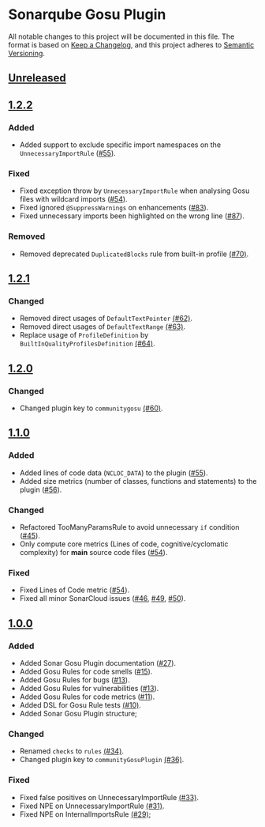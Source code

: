 # Sonarqube Gosu Plugin
All notable changes to this project will be documented in this file.
The format is based on [Keep a Changelog](https://keepachangelog.com/en/1.0.0/),
and this project adheres to [Semantic Versioning](https://semver.org/spec/v2.0.0.html).

## [Unreleased]

## [1.2.2]

### Added
- Added support to exclude specific import namespaces on the `UnnecessaryImportRule` ([#55](https://github.com/FRI-DAY/sonar-gosu-plugin/pull/88)).

### Fixed
- Fixed exception throw by `UnnecessaryImportRule` when analysing Gosu files with wildcard imports ([#54](https://github.com/FRI-DAY/sonar-gosu-plugin/pull/97)).
- Fixed ignored `@SuppressWarnings` on enhancements ([#83](https://github.com/FRI-DAY/sonar-gosu-plugin/pull/83)).
- Fixed unnecessary imports been highlighted on the wrong line ([#87](https://github.com/FRI-DAY/sonar-gosu-plugin/pull/87)).

### Removed
- Removed deprecated `DuplicatedBlocks` rule from built-in profile [(#70)](https://github.com/FRI-DAY/sonar-gosu-plugin/pull/70).

## [1.2.1]

### Changed
- Removed direct usages of `DefaultTextPointer` [(#62)](https://github.com/FRI-DAY/sonar-gosu-plugin/pull/62).
- Removed direct usages of `DefaultTextRange` [(#63)](https://github.com/FRI-DAY/sonar-gosu-plugin/pull/63).
- Replace usage of `ProfileDefinition` by `BuiltInQualityProfilesDefinition` [(#64)](https://github.com/FRI-DAY/sonar-gosu-plugin/pull/64).

## [1.2.0]

### Changed
- Changed plugin key to `communitygosu` [(#60)](https://github.com/FRI-DAY/sonar-gosu-plugin/pull/60).

## [1.1.0]

### Added
- Added lines of code data (`NCLOC_DATA`) to the plugin ([#55](https://github.com/FRI-DAY/sonar-gosu-plugin/pull/55)).
- Added size metrics (number of classes, functions and statements) to the plugin ([#56](https://github.com/FRI-DAY/sonar-gosu-plugin/pull/56)).

### Changed
- Refactored TooManyParamsRule to avoid unnecessary `if` condition ([#45](https://github.com/FRI-DAY/sonar-gosu-plugin/pull/45)).
- Only compute core metrics (Lines of code, cognitive/cyclomatic complexity) for **main** source code files ([#54](https://github.com/FRI-DAY/sonar-gosu-plugin/pull/54)).

### Fixed
- Fixed Lines of Code metric ([#54](https://github.com/FRI-DAY/sonar-gosu-plugin/pull/54)).
- Fixed all minor SonarCloud issues ([#46](https://github.com/FRI-DAY/sonar-gosu-plugin/pull/46), [#49](https://github.com/FRI-DAY/sonar-gosu-plugin/pull/49), [#50](https://github.com/FRI-DAY/sonar-gosu-plugin/pull/50)).

## [1.0.0]

### Added
- Added Sonar Gosu Plugin documentation ([#27](https://github.com/FRI-DAY/sonar-gosu-plugin/pull/27)).
- Added Gosu Rules for code smells ([#15](https://github.com/FRI-DAY/sonar-gosu-plugin/pull/15)).
- Added Gosu Rules for bugs ([#13](https://github.com/FRI-DAY/sonar-gosu-plugin/pull/13)).
- Added Gosu Rules for vulnerabilities ([#13](https://github.com/FRI-DAY/sonar-gosu-plugin/pull/13)).
- Added Gosu Rules for code metrics ([#11](https://github.com/FRI-DAY/sonar-gosu-plugin/pull/11)).
- Added DSL for Gosu Rule tests [(#10)](https://github.com/FRI-DAY/sonar-gosu-plugin/pull/10).
- Added Sonar Gosu Plugin structure;

### Changed
- Renamed `checks` to `rules` [(#34)](https://github.com/FRI-DAY/sonar-gosu-plugin/pull/34).
- Changed plugin key to `communityGosuPlugin` [(#36)](https://github.com/FRI-DAY/sonar-gosu-plugin/pull/36).

### Fixed
- Fixed false positives on UnnecessaryImportRule [(#33)](https://github.com/FRI-DAY/sonar-gosu-plugin/pull/33).
- Fixed NPE on UnnecessaryImportRule [(#31)](https://github.com/FRI-DAY/sonar-gosu-plugin/pull/31).
- Fixed NPE on InternalImportsRule [(#29)](https://github.com/FRI-DAY/sonar-gosu-plugin/pull/29);

[Unreleased]: https://github.com/FRI-DAY/sonar-gosu-plugin/compare/v1.2.2...HEAD
[1.2.2]: https://github.com/FRI-DAY/sonar-gosu-plugin/compare/v1.2.1...v1.2.2
[1.2.1]: https://github.com/FRI-DAY/sonar-gosu-plugin/compare/v1.2.0...v1.2.1
[1.2.0]: https://github.com/FRI-DAY/sonar-gosu-plugin/compare/v1.1.0...v1.2.0
[1.1.0]: https://github.com/FRI-DAY/sonar-gosu-plugin/compare/v1.0.0...v1.1.0
[1.0.0]: https://github.com/FRI-DAY/sonar-gosu-plugin/commits/v1.0.0
